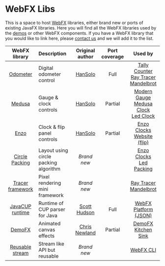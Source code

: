 # WebFX Libs

This is a space to host [WebFX][webfx-repo] libraries, either brand new or ports of existing JavaFX libraries. Here you will find all the WebFX libraries used by the [demos](https://github.com/webfx-demos) or other WebFX components. If you have a WebFX library that you would like to link here, please [contact us][webfx-contact] and we will add it to the list.

<div align="center">

|                                WebFX library                                | Description                           |                         Original author                         | Port coverage |                                                                    Used by                                                                    |
|:---------------------------------------------------------------------------:|:--------------------------------------|:---------------------------------------------------------------:|:-------------:|:---------------------------------------------------------------------------------------------------------------------------------------------:|
|        [Odometer](https://github.com/webfx-libs/webfx-lib-odometer)         | Digital odometer control              |         [HanSolo](https://github.com/HanSolo/odometer)          |     Full      | [Tally Counter][webfx-tallycounter-demo-link] <br/>   [Ray Tracer][webfx-raytracer-demo-link] <br/>  [Mandelbrot][webfx-mandelbrot-demo-link] |
|          [Medusa](https://github.com/webfx-libs/webfx-lib-medusa)           | Gauge & clock controls                |          [HanSolo](https://github.com/HanSolo/Medusa)           |    Partial    |  [Modern Gauge][webfx-moderngauge-demo-link] <br/> [Medusa Clock][webfx-medusaclock-demo-link]  <br/> [Led Clock][webfx-ledclock-demo-link]   |
|            [Enzo](https://github.com/webfx-libs/webfx-lib-enzo)             | Clock & flip panel controls           |    [HanSolo](https://bitbucket.org/hansolo/enzo/src/master/)    |    Partial    |                                [Enzo Clocks][webfx-enzoclocks-demo-link] <br/> [Website (flip)][webfx-website]                                |
|   [Circle Packing](https://github.com/webfx-libs/webfx-lib-circlepacking)   | Layout using circle packing algorithm |                           *Brand new*                           |               |                           [Enzo Clocks][webfx-enzoclocks-demo-link] <br/> [Led Packing][webfx-ledpacking-demo-link]                           |
| [Tracer framework](https://github.com/webfx-libs/webfx-lib-tracerframework) | Pixel rendering mini framework        |                           *Brand new*                           |               |                            [Ray Tracer][webfx-raytracer-demo-link] <br/>  [Mandelbrot][webfx-mandelbrot-demo-link]                            | 
|  [JavaCUP runtime](https://github.com/webfx-libs/webfx-lib-javacupruntime)  | Runtime of CUP parser for Java        | [Scott Hudson](http://www2.cs.tum.edu/projects/cup/install.php) |     Full      |                                                 [WebFX Platform (JSON)][webfx-platform-repo]                                                  |
|          [DemoFX](https://github.com/webfx-libs/webfx-lib-demofx)           | Animated canvas effects               |    [Chris Newland](https://github.com/chriswhocodes/DemoFX)     |    Partial    |                              [DemoFX Kitchen Sink](https://github.com/webfx-demos/webfx-demo-demofxkitchensink)                               |
|  [Reusable stream](https://github.com/webfx-libs/webfx-lib-reusablestream)  | Stream like API but reusable          |                           *Brand new*                           |               |                                                          [WebFX CLI][webfx-cli-repo]                                                          |

</div>

[webfx-repo]: https://github.com/webfx-project/webfx
[webfx-platform-repo]: https://github.com/webfx-project/webfx-platform
[webfx-stack-repo]: https://github.com/webfx-project/webfx-stack
[webfx-cli-repo]: https://github.com/webfx-project/webfx-cli
[webfx-website]: https://webfx.dev
[webfx-contact]: mailto:info@webfx.dev
[webfx-tallycounter-demo-link]: https://tallycounter.webfx.dev
[webfx-moderngauge-demo-link]: https://moderngauge.webfx.dev
[webfx-enzoclocks-demo-link]: https://enzoclocks.webfx.dev
[webfx-raytracer-demo-link]: https://raytracer.webfx.dev
[webfx-mandelbrot-demo-link]: https://mandelbrot.webfx.dev
[webfx-medusaclock-demo-link]: https://medusaclock.webfx.dev
[webfx-ledclock-demo-link]:https://ledclock.webfx.dev
[webfx-ledpacking-demo-link]:https://ledpacking.webfx.dev